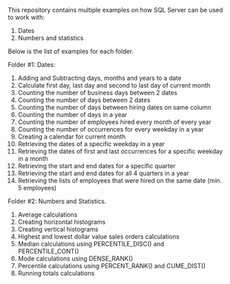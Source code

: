 This repository contains multiple examples on how SQL Server can be used to work with:
1) Dates
2) Numbers and statistics


Below is the list of examples for each folder.

Folder #1: Dates:
1) Adding and Subtracting days, months and years to a date
2) Calculate first day, last day and second to last day of current month
3) Counting the number of business days between 2 dates
4) Counting the number of days between 2 dates
5) Counting the number of days between hiring dates on same column 
6) Counting the number of days in a year
7) Counting the number of employees hired every month of every year
8) Counting the number of occurrences for every weekday in a year
9) Creating a calendar for current month
10) Retrieving the dates of a specific weekday in a year
11) Retrieving the dates of first and last occurrences for a specific weekday in a month
12) Retrieving the start and end dates for a specific quarter
13) Retrieving the start and end dates for all 4 quarters in a year
14) Retrieving the lists of employees that were hired on the same date (min. 5 employees)


Folder #2: Numbers and Statistics.
1) Average calculations
2) Creating horizontal histograms
3) Creating vertical histograms
4) Highest and lowest dollar value sales orders calculations
5) Median calculations using PERCENTILE_DISC() and PERCENTILE_CONT()
6) Mode calculations using DENSE_RANK()
7) Percentile calculations using PERCENT_RANK() and CUME_DIST()
8) Running totals calculations
